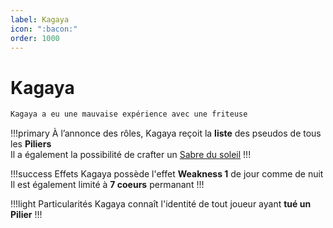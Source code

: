 ```yaml
---
label: Kagaya
icon: ":bacon:"
order: 1000
---
```


# Kagaya

```txt
Kagaya a eu une mauvaise expérience avec une friteuse
```

!!!primary
À l’annonce des rôles, Kagaya reçoit la **liste** des pseudos de tous les **Piliers** <br>
Il a également la possibilité de crafter un [Sabre du soleil](/demonslayer-uhc/divers/sabre)
!!!

!!!success Effets
Kagaya possède l'effet **Weakness 1** de jour comme de nuit <br>
Il est également limité à **7 coeurs** permanant
!!!

!!!light Particularités
Kagaya connaît l'identité de tout joueur ayant **tué un Pilier**
!!!




